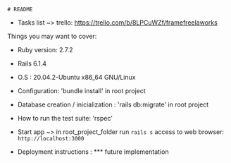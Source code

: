     # README

* Tasks list ~> trello: https://trello.com/b/8LPCuWZf/framefreelaworks

Things you may want to cover:

* Ruby version: 2.7.2

* Rails 6.1.4

* O.S : 20.04.2-Ubuntu x86_64 GNU/Linux

* Configuration: 'bundle install' in root project

* Database creation / inicialization : 'rails db:migrate' in root project

* How to run the test suite: 'rspec'

* Start app ~> in root_project_folder run `rails s` 
    access to web browser: `http://localhost:3000`

* Deployment instructions : *** future implementation
